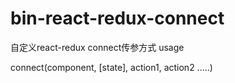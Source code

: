 # bin-react-redux-connect
自定义react-redux connect传参方式
usage

connect(component, [state], action1, action2 .....)
